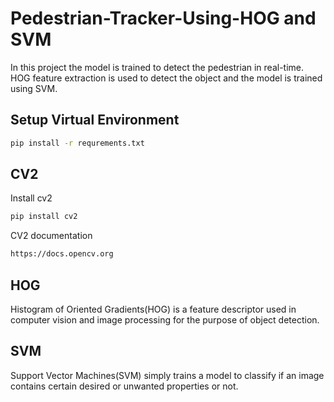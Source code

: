 
# Pedestrian-Tracker-Using-HOG and SVM

In this project the model is trained to detect the pedestrian in real-time. HOG feature extraction is used to detect the object and the model is trained using SVM.


## Setup Virtual Environment
```bash
pip install -r requrements.txt
```
## CV2
Install cv2
```bash
pip install cv2
```
CV2 documentation
```bash
https://docs.opencv.org
```

## HOG
Histogram of Oriented Gradients(HOG) is a feature descriptor used in computer vision and image processing for the purpose of object detection. 
## SVM
Support Vector Machines(SVM) simply trains a model to classify if an image contains certain desired or unwanted properties or not.  